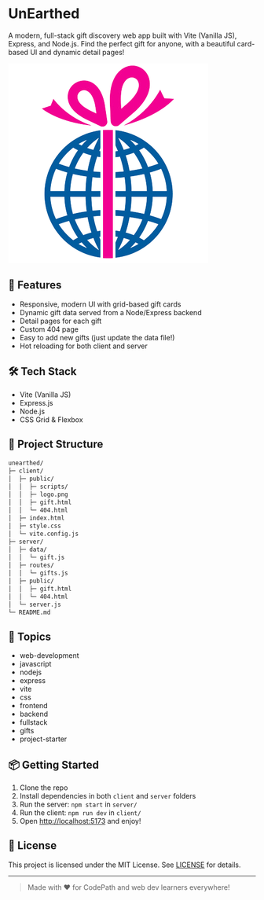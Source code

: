 # UnEarthed

A modern, full-stack gift discovery web app built with Vite (Vanilla JS), Express, and Node.js. Find the perfect gift for anyone, with a beautiful card-based UI and dynamic detail pages!

![UnEarthed Screenshot](./client/public/logo.png)

## 🚀 Features
- Responsive, modern UI with grid-based gift cards
- Dynamic gift data served from a Node/Express backend
- Detail pages for each gift
- Custom 404 page
- Easy to add new gifts (just update the data file!)
- Hot reloading for both client and server

## 🛠️ Tech Stack
- Vite (Vanilla JS)
- Express.js
- Node.js
- CSS Grid & Flexbox

## 📂 Project Structure
```
unearthed/
├─ client/
│  ├─ public/
│  │  ├─ scripts/
│  │  ├─ logo.png
│  │  ├─ gift.html
│  │  └─ 404.html
│  ├─ index.html
│  ├─ style.css
│  └─ vite.config.js
├─ server/
│  ├─ data/
│  │  └─ gift.js
│  ├─ routes/
│  │  └─ gifts.js
│  ├─ public/
│  │  ├─ gift.html
│  │  └─ 404.html
│  └─ server.js
└─ README.md
```

## 📝 Topics
- web-development
- javascript
- nodejs
- express
- vite
- css
- frontend
- backend
- fullstack
- gifts
- project-starter

## 📦 Getting Started
1. Clone the repo
2. Install dependencies in both `client` and `server` folders
3. Run the server: `npm start` in `server/`
4. Run the client: `npm run dev` in `client/`
5. Open [http://localhost:5173](http://localhost:5173) and enjoy!

## 📄 License
This project is licensed under the MIT License. See [LICENSE](./LICENSE) for details.

---

> Made with ❤️ for CodePath and web dev learners everywhere!
